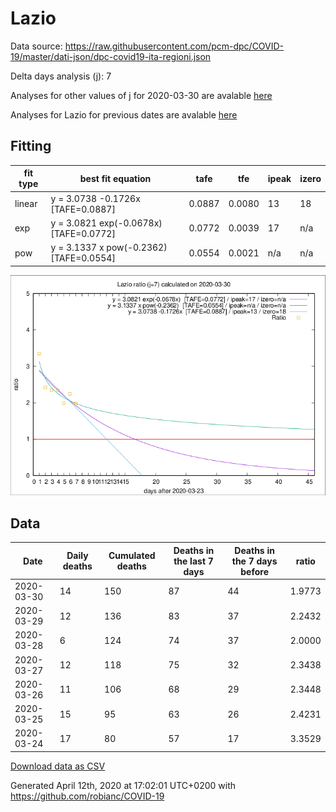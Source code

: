 # Lazio

Data source: https://raw.githubusercontent.com/pcm-dpc/COVID-19/master/dati-json/dpc-covid19-ita-regioni.json

Delta days analysis (j): 7

Analyses for other values of j for 2020-03-30 are avalable [here](../2020-03-30/README.md)

Analyses for Lazio for previous dates are avalable [here](../README.md)

## Fitting 
|fit type|best fit equation|tafe|tfe|ipeak|izero|
|-------|-----|--------|------|---|---|
|linear|y = 3.0738 -0.1726x  [TAFE=0.0887]|0.0887|0.0080|13|18|
|exp|y = 3.0821 exp(-0.0678x)  [TAFE=0.0772]|0.0772|0.0039|17|n/a|
|pow|y = 3.1337 x pow(-0.2362)  [TAFE=0.0554]|0.0554|0.0021|n/a|n/a|

![Plot](COVID-19_lazio_j7_2020-03-30.png)

## Data
|Date|Daily deaths|Cumulated deaths|Deaths in the last 7 days|Deaths in the 7 days before|ratio|
|----|----------|-----------|-------|--------------------|-----|
|2020-03-30|14|150|87|44|1.9773|
|2020-03-29|12|136|83|37|2.2432|
|2020-03-28|6|124|74|37|2.0000|
|2020-03-27|12|118|75|32|2.3438|
|2020-03-26|11|106|68|29|2.3448|
|2020-03-25|15|95|63|26|2.4231|
|2020-03-24|17|80|57|17|3.3529|

[Download data as CSV](COVID-19_lazio_j7_2020-03-30.csv)

Generated April 12th, 2020 at 17:02:01 UTC+0200 with https://github.com/robianc/COVID-19
